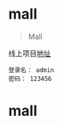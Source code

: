 # mall

> Mall


 线上项目[地址](http://agneehe.com:3389/#/goods)
 ```
 登录名： admin
 密码： 123456
 ```

# mall
